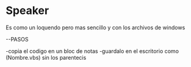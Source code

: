 # Speaker
Es como un loquendo pero mas sencillo y con los archivos de windows

--PASOS

-copia el codigo en un bloc de notas
-guardalo en el escritorio como (Nombre.vbs) sin los parentecis
